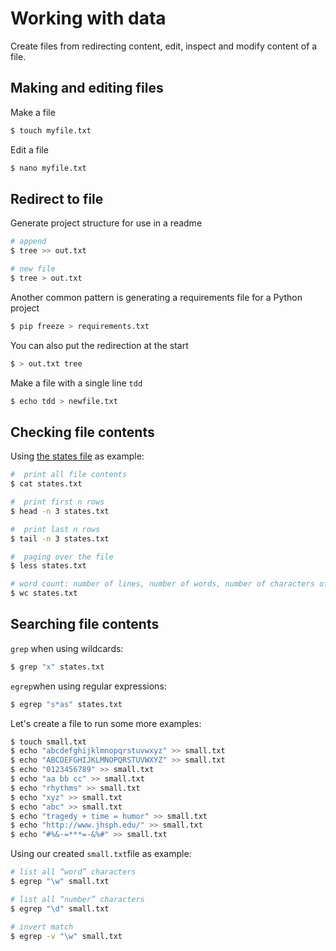 # Working with data

Create files from redirecting content, edit, inspect and modify content of a file.

## Making and editing files
Make a file

```bash
$ touch myfile.txt
```

Edit a file

```bash
$ nano myfile.txt
```

## Redirect to file
Generate project structure for use in a readme

```bash
# append
$ tree >> out.txt

# new file
$ tree > out.txt
```

Another common pattern is generating a requirements file for a Python project

```bash
$ pip freeze > requirements.txt
```

You can also put the redirection at the start

```bash
$ > out.txt tree
```
Make a file with a single line `tdd`

```bash
$ echo tdd > newfile.txt
```

## Checking file contents
Using [the states file](http://seankross.com/notes/states.txt) as example:

```bash
#  print all file contents
$ cat states.txt

#  print first n rows
$ head -n 3 states.txt

#  print last n rows
$ tail -n 3 states.txt

#  paging over the file
$ less states.txt

# word count: number of lines, number of words, number of characters of file
$ wc states.txt
```

## Searching file contents
`grep` when using wildcards:
```bash
$ grep "x" states.txt
```

`egrep`when using regular expressions:
```bash
$ egrep "s*as" states.txt
```

Let's create a file to run some more examples:
```bash
$ touch small.txt
$ echo "abcdefghijklmnopqrstuvwxyz" >> small.txt
$ echo "ABCDEFGHIJKLMNOPQRSTUVWXYZ" >> small.txt
$ echo "0123456789" >> small.txt
$ echo "aa bb cc" >> small.txt
$ echo "rhythms" >> small.txt
$ echo "xyz" >> small.txt
$ echo "abc" >> small.txt
$ echo "tragedy + time = humor" >> small.txt
$ echo "http://www.jhsph.edu/" >> small.txt
$ echo "#%&-=***=-&%#" >> small.txt
```

Using our created `small.txt`file as example:
```bash
# list all “word” characters
$ egrep "\w" small.txt

# list all “number” characters
$ egrep "\d" small.txt

# invert match
$ egrep -v "\w" small.txt
```